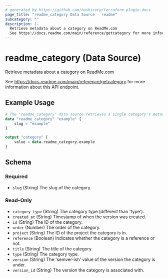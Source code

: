 ```yaml
---
# generated by https://github.com/hashicorp/terraform-plugin-docs
page_title: "readme_category Data Source - readme"
subcategory: ""
description: |-
  Retrieve metadata about a category on ReadMe.com
  See https://docs.readme.com/main/reference/getcategory for more information about this API endpoint.
---
```


# readme_category (Data Source)

Retrieve metadata about a category on ReadMe.com

See <https://docs.readme.com/main/reference/getcategory> for more information about this API endpoint.

## Example Usage

```terraform
# The "readme_category" data source retrieves a single category's metadata.
data "readme_category" "example" {
    slug = "example"
}

output "category" {
    value = data.readme_category.example
}
```

<!-- schema generated by tfplugindocs -->
## Schema

### Required

- `slug` (String) The slug of the category.

### Read-Only

- `category_type` (String) The category type (different than 'type').
- `created_at` (String) Timestamp of when the version was created.
- `id` (String) The ID of the category.
- `order` (Number) The order of the category.
- `project` (String) The ID of the project the category is in.
- `reference` (Boolean) Indicates whether the category is a reference or not.
- `title` (String) The title of the category.
- `type` (String) The category type.
- `version` (String) The 'semver-ish' value of the version the category is under.
- `version_id` (String) The version the category is associated with.



